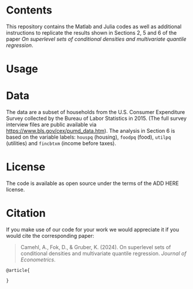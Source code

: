 <!--
License Batch:
[![License](https://img.shields.io/badge/License-Apache%202.0-blue.svg)](https://opensource.org/licenses/Apache-2.0)
-->

# Contents
This repository contains the Matlab and Julia codes as well as additional instructions to replicate the results shown in Sections 2, 5 and 6 of the paper *On superlevel sets of conditional densities and multivariate quantile regression*.

# Usage

# Data
The data are a subset of households from the  U.S. Consumer Expenditure Survey collected by the Bureau of Labor Statistics in 2015. (The full survey interview files are public available via https://www.bls.gov/cex/pumd_data.htm). The analysis in Section 6 is based on the variable labels: `houspq` (housing), `foodpq` (food), `utilpq` (utilities) and `fincbtxm` (income before taxes).
 
# License
The code is available as open source under the terms of the ADD HERE license.

# Citation
If you make use of our code for your work we would appreciate it if you would cite the corresponding paper:

> Camehl, A., Fok, D., & Gruber, K. (2024). On superlevel sets of conditional densities and multivariate quantile regression. *Journal of Econometrics*. 

```
@article{

}
```

